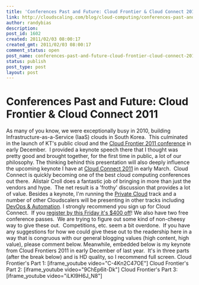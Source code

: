```yaml
---
title: 'Conferences Past and Future: Cloud Frontier & Cloud Connect 2011'
link: http://cloudscaling.com/blog/cloud-computing/conferences-past-and-future-cloud-frontier-cloud-connect-2011/
author: randybias
description: 
post_id: 1602
created: 2011/02/03 08:00:17
created_gmt: 2011/02/03 08:00:17
comment_status: open
post_name: conferences-past-and-future-cloud-frontier-cloud-connect-2011
status: publish
post_type: post
layout: post
---
```


# Conferences Past and Future: Cloud Frontier & Cloud Connect 2011

As many of you know, we were exceptionally busy in 2010, building Infrastructure-as-a-Service (IaaS) clouds in South Korea.  This culminated in the launch of KT's public cloud and the [Cloud Frontier 2011 conference](http://www.cloudfrontier.co.kr/eng/english.asp) in early December.  I provided a keynote speech there that I thought was pretty good and brought together, for the first time in public, a lot of our philosophy. The thinking behind this presentation will also deeply influence the upcoming keynote I have at [Cloud Connect 2011](http://www.cloudconnectevent.com/) in early March.  Cloud Connect is quickly becoming one of the best cloud computing conferences out there.  Alistair Croll does a fantastic job of bringing in more than just the vendors and hype.  The net result is a 'frothy' discussion that provides a lot of value. Besides a keynote, I'm running the [Private Cloud](http://www.cloudconnectevent.com/cloud-computing-conference/private-clouds.php) track and a number of other Cloudscalers will be presenting in other tracks including [DevOps & Automation](http://www.cloudconnectevent.com/cloud-computing-conference/devops-and-automation.php). I strongly recommend you sign up for Cloud Connect.  If you [register by this Friday it's $400 off](https://cloudconnectevent.reg.techweb.com/2011/Registrations/Registration)! We also have two free conference passes.  We are trying to figure out some kind of non-cheesy way to give these out.  Competitions, etc. seem a bit overdone.  If you have any suggestions for how we could give these out to the readership here in a way that is congruous with our general blogging values (high content, high value), please comment below. Meanwhile, embedded below is my keynote from Cloud Frontiers 2011 in early December of last year.  It's in three parts (after the break below) and is HD quality, so I recommend full screen.  Cloud Frontier's Part 1: [iframe_youtube video="C-4Kn2C47OE"] Cloud Frontier's Part 2: [iframe_youtube video="9ChEp6it-Dk"] Cloud Frontier's Part 3: [iframe_youtube video="iLKl9H6J_N8"]